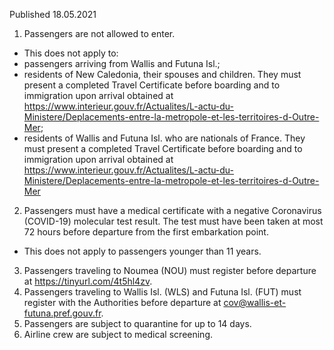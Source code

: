 Published 18.05.2021
1. Passengers are not allowed to enter. 
- This does not apply to:
- passengers arriving from Wallis and Futuna Isl.;
- residents of New Caledonia, their spouses and children. They must present a completed Travel Certificate before boarding and to immigration upon arrival obtained at <a href="https://www.interieur.gouv.fr/Actualites/L-actu-du-Ministere/Deplacements-entre-la-metropole-et-les-territoires-d-Outre-Mer">https://www.interieur.gouv.fr/Actualites/L-actu-du-Ministere/Deplacements-entre-la-metropole-et-les-territoires-d-Outre-Mer</a>;
- residents of Wallis and Futuna Isl. who are nationals of France. They must present a completed Travel Certificate before boarding and to immigration upon arrival obtained at <a href="https://www.interieur.gouv.fr/Actualites/L-actu-du-Ministere/Deplacements-entre-la-metropole-et-les-territoires-d-Outre-Mer">https://www.interieur.gouv.fr/Actualites/L-actu-du-Ministere/Deplacements-entre-la-metropole-et-les-territoires-d-Outre-Mer</a>
2. Passengers must have a medical certificate with a negative Coronavirus (COVID-19) molecular test result. The test must have been taken at most 72 hours before departure from the first embarkation point. 
- This does not apply to passengers younger than 11 years.
3. Passengers traveling to Noumea (NOU) must register before departure at <a href="https://tinyurl.com/4t5hl4zv">https://tinyurl.com/4t5hl4zv</a>. 
4. Passengers traveling to Wallis Isl. (WLS) and Futuna Isl. (FUT) must register with the Authorities before departure at <a href="mailto:cov@wallis-et-futuna.pref.gouv.fr">cov@wallis-et-futuna.pref.gouv.fr</a>. 
5. Passengers are subject to quarantine for up to 14 days. 
6. Airline crew are subject to medical screening.

